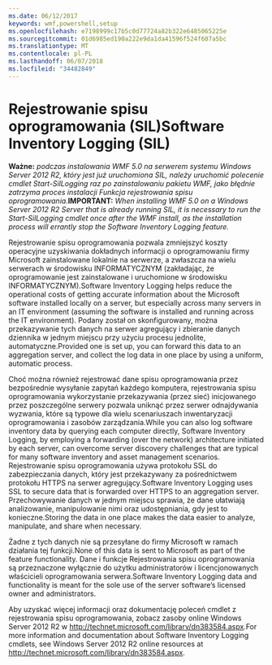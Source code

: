 ```yaml
---
ms.date: 06/12/2017
keywords: wmf,powershell,setup
ms.openlocfilehash: e7198999c17b5c0d77724a82b322e6485065225e
ms.sourcegitcommit: 01d6985ed190a222e9da1da41596f524f607a5bc
ms.translationtype: MT
ms.contentlocale: pl-PL
ms.lasthandoff: 06/07/2018
ms.locfileid: "34482849"
---
```

# <a name="software-inventory-logging-sil"></a><span data-ttu-id="2b30a-102">Rejestrowanie spisu oprogramowania (SIL)</span><span class="sxs-lookup"><span data-stu-id="2b30a-102">Software Inventory Logging (SIL)</span></span>

<span data-ttu-id="2b30a-103">**Ważne:** *podczas instalowania WMF 5.0 na serwerem systemu Windows Server 2012 R2, który jest już uruchomiona SIL, należy uruchomić polecenie cmdlet Start-SilLogging raz po zainstalowaniu pakietu WMF, jako błędnie zatrzyma proces instalacji Funkcja rejestrowania spisu oprogramowania.*</span><span class="sxs-lookup"><span data-stu-id="2b30a-103">**IMPORTANT:** *When installing WMF 5.0 on a Windows Server 2012 R2 Server that is already running SIL, it is necessary to run the Start-SilLogging cmdlet once after the WMF install, as the installation process will errantly stop the Software Inventory Logging feature.*</span></span>

<span data-ttu-id="2b30a-104">Rejestrowanie spisu oprogramowania pozwala zmniejszyć koszty operacyjne uzyskiwania dokładnych informacji o oprogramowaniu firmy Microsoft zainstalowane lokalnie na serwerze, a zwłaszcza na wielu serwerach w środowisku INFORMATYCZNYM (zakładając, że oprogramowanie jest zainstalowane i uruchomione w środowisku INFORMATYCZNYM).</span><span class="sxs-lookup"><span data-stu-id="2b30a-104">Software Inventory Logging helps reduce the operational costs of getting accurate information about the Microsoft software installed locally on a server, but especially across many servers in an IT environment (assuming the software is installed and running across the IT environment).</span></span> <span data-ttu-id="2b30a-105">Podany został on skonfigurowany, można przekazywanie tych danych na serwer agregujący i zbieranie danych dziennika w jednym miejscu przy użyciu procesu jednolite, automatyczne.</span><span class="sxs-lookup"><span data-stu-id="2b30a-105">Provided one is set up, you can forward this data to an aggregation server, and collect the log data in one place by using a uniform, automatic process.</span></span>

<span data-ttu-id="2b30a-106">Choć można również rejestrować dane spisu oprogramowania przez bezpośrednie wysyłanie zapytań każdego komputera, rejestrowania spisu oprogramowania wykorzystanie przekazywania (przez sieć) inicjowanego przez poszczególne serwery pozwala uniknąć przez serwer odnajdywania wyzwania, które są typowe dla wielu scenariuszach inwentaryzacji oprogramowania i zasobów zarządzania.</span><span class="sxs-lookup"><span data-stu-id="2b30a-106">While you can also log software inventory data by querying each computer directly, Software Inventory Logging, by employing a forwarding (over the network) architecture initiated by each server, can overcome server discovery challenges that are typical for many software inventory and asset management scenarios.</span></span> <span data-ttu-id="2b30a-107">Rejestrowanie spisu oprogramowania używa protokołu SSL do zabezpieczania danych, który jest przekazywany za pośrednictwem protokołu HTTPS na serwer agregujący.</span><span class="sxs-lookup"><span data-stu-id="2b30a-107">Software Inventory Logging uses SSL to secure data that is forwarded over HTTPS to an aggregation server.</span></span> <span data-ttu-id="2b30a-108">Przechowywanie danych w jednym miejscu sprawia, że dane ułatwiają analizowanie, manipulowanie nimi oraz udostępniania, gdy jest to konieczne.</span><span class="sxs-lookup"><span data-stu-id="2b30a-108">Storing the data in one place makes the data easier to analyze, manipulate, and share when necessary.</span></span>

<span data-ttu-id="2b30a-109">Żadne z tych danych nie są przesyłane do firmy Microsoft w ramach działania tej funkcji.</span><span class="sxs-lookup"><span data-stu-id="2b30a-109">None of this data is sent to Microsoft as part of the feature functionality.</span></span> <span data-ttu-id="2b30a-110">Dane i funkcje Rejestrowania spisu oprogramowania są przeznaczone wyłącznie do użytku administratorów i licencjonowanych właścicieli oprogramowania serwera.</span><span class="sxs-lookup"><span data-stu-id="2b30a-110">Software Inventory Logging data and functionality is meant for the sole use of the server software’s licensed owner and administrators.</span></span>

<span data-ttu-id="2b30a-111">Aby uzyskać więcej informacji oraz dokumentację poleceń cmdlet z rejestrowania spisu oprogramowania, zobacz zasoby online Windows Server 2012 R2 w <http://technet.microsoft.com/library/dn383584.aspx>.</span><span class="sxs-lookup"><span data-stu-id="2b30a-111">For more information and documentation about Software Inventory Logging cmdlets, see Windows Server 2012 R2 online resources at <http://technet.microsoft.com/library/dn383584.aspx>.</span></span>
